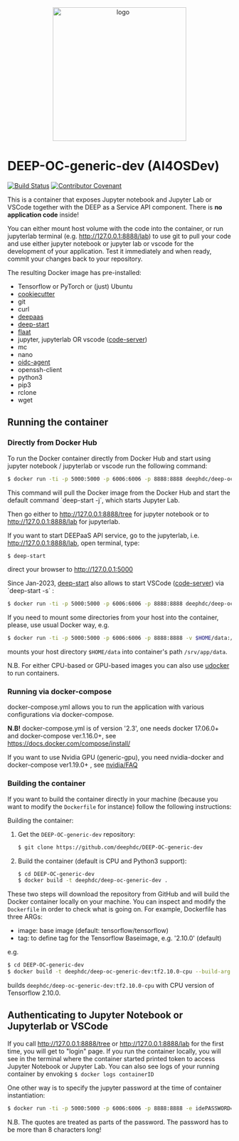 <div align="center">
<img src="https://ai4eosc.eu/wp-content/uploads/sites/10/2022/09/horizontal-transparent.png" alt="logo" width="300"/>
</div>

# DEEP-OC-generic-dev (AI4OSDev)

[![Build Status](https://jenkins.indigo-datacloud.eu/buildStatus/icon?job=Pipeline-as-code/DEEP-OC-org/DEEP-OC-generic-dev/master)](https://jenkins.indigo-datacloud.eu/job/Pipeline-as-code/job/DEEP-OC-org/job/DEEP-OC-generic-dev/job/master)
[![Contributor Covenant](https://img.shields.io/badge/Contributor%20Covenant-1.4-4baaaa.svg)](CODE_OF_CONDUCT.md)

This is a container that exposes Jupyter notebook and Jupyter Lab or VSCode together with the DEEP as a Service API component. There is **no application code** inside!

You can either mount host volume with the code into the container, or run jupyterlab terminal (e.g. http://127.0.0.1:8888/lab) to use git to pull your code and use either jupyter notebook or jupyter lab or vscode for the development of your application. Test it immediately and when ready, commit your changes back to your repository.


The resulting Docker image has pre-installed:
* Tensorflow or PyTorch or (just) Ubuntu
* [cookiecutter](https://github.com/cookiecutter/cookiecutter)
* git
* curl
* [deepaas](https://github.com/indigo-dc/DEEPaaS)
* [deep-start](https://github.com/deephdc/deep-start)
* [flaat](https://github.com/indigo-dc/flaat)
* jupyter, jupyterlab OR vscode ([code-server](https://github.com/coder/code-server))
* mc
* nano
* [oidc-agent](https://github.com/indigo-dc/oidc-agent)
* openssh-client
* python3
* pip3
* rclone
* wget


## Running the container

### Directly from Docker Hub

To run the Docker container directly from Docker Hub and start using jupyter notebook / jupyterlab or vscode run the following command:

```bash
$ docker run -ti -p 5000:5000 -p 6006:6006 -p 8888:8888 deephdc/deep-oc-generic-dev
```

This command will pull the Docker image from the Docker Hub and start the default command `deep-start -j´, which starts Jupyter Lab.

Then go either to http://127.0.0.1:8888/tree for jupyter notebook or to http://127.0.0.1:8888/lab for jupyterlab.

If you want to start DEEPaaS API service, go to the jupyterlab, i.e. http://127.0.0.1:8888/lab, open terminal, type:

```bash
$ deep-start
```

direct your browser to http://127.0.0.1:5000

Since Jan-2023, [deep-start](https://github.com/deephdc/deep-start) also allows to start VSCode ([code-server](https://github.com/coder/code-server)) via `deep-start -s´ :

```bash
$ docker run -ti -p 5000:5000 -p 6006:6006 -p 8888:8888 deephdc/deep-oc-generic-dev deep-start -s
```

If you need to mount some directories from your host into the container, please, use usual Docker way, e.g.

```bash
$ docker run -ti -p 5000:5000 -p 6006:6006 -p 8888:8888 -v $HOME/data:/srv/app/data deephdc/deep-oc-generic-dev
```

mounts your host directory `$HOME/data` into container's path `/srv/app/data`.

N.B. For either CPU-based or GPU-based images you can also use [udocker](https://github.com/indigo-dc/udocker) to run containers.

### Running via docker-compose

docker-compose.yml allows you to run the application with various configurations via docker-compose.

**N.B!** docker-compose.yml is of version '2.3', one needs docker 17.06.0+ and docker-compose ver.1.16.0+, see https://docs.docker.com/compose/install/

If you want to use Nvidia GPU (generic-gpu), you need nvidia-docker and docker-compose ver1.19.0+ , see [nvidia/FAQ](https://github.com/NVIDIA/nvidia-docker/wiki/Frequently-Asked-Questions#do-you-support-docker-compose)


### Building the container

If you want to build the container directly in your machine (because you want
to modify the `Dockerfile` for instance) follow the following instructions:

Building the container:

1. Get the `DEEP-OC-generic-dev` repository:

    ```bash
    $ git clone https://github.com/deephdc/DEEP-OC-generic-dev
    ```

2. Build the container (default is CPU and Python3 support):

    ```bash
    $ cd DEEP-OC-generic-dev
    $ docker build -t deephdc/deep-oc-generic-dev .
    ```

These two steps will download the repository from GitHub and will build the
Docker container locally on your machine. You can inspect and modify the
`Dockerfile` in order to check what is going on. For example, Dockerfile has three ARGs:

* image: base image (default: tensorflow/tensorflow)
* tag: to define tag for the Tensorflow Baseimage, e.g. '2.10.0' (default)

e.g.

```bash
$ cd DEEP-OC-generic-dev
$ docker build -t deephdc/deep-oc-generic-dev:tf2.10.0-cpu --build-arg tag=2.10.0 .
```

builds `deephdc/deep-oc-generic-dev:tf2.10.0-cpu` with CPU version of Tensorflow 2.10.0.


## Authenticating to Jupyter Notebook or Jupyterlab or VSCode

If you call http://127.0.0.1:8888/tree or http://127.0.0.1:8888/lab for the first time, you will get to "login" page. If you run the container locally, 
you will see in the terminal where the container started printed token to access Jupyter Notebook or Jupyter Lab. 
You can also see logs of your running container by envoking ```$ docker logs containerID```

One other way is to specify the jupyter password at the time of container instantiation:

```bash
$ docker run -ti -p 5000:5000 -p 6006:6006 -p 8888:8888 -e idePASSWORD=the_pass_for_ide deephdc/deep-oc-generic-dev
```

N.B. The quotes are treated as parts of the password. The password has to be more than 8 characters long!
